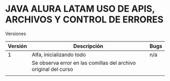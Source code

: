 # JAVA ALURA LATAM USO DE APIS, ARCHIVOS Y CONTROL DE ERRORES 
Versiones

| Versión | Descripción                                                     | Bugs |
|---------|-----------------------------------------------------------------|------|
| 1        | Alfa, inicializando todo                                        | n/a  |
|         | Se observa error en las comillas del archivo original del curso |      |
|         |                                                                 |      |
